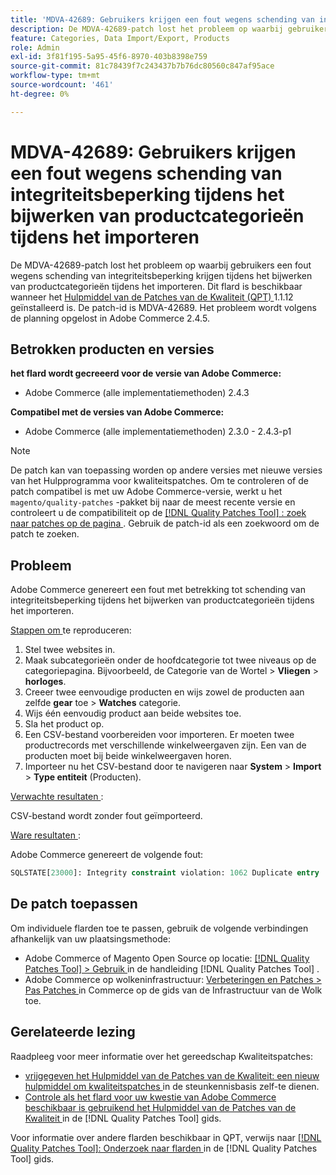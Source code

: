 ```yaml
---
title: 'MDVA-42689: Gebruikers krijgen een fout wegens schending van integriteitsbeperking tijdens het bijwerken van productcategorieën tijdens het importeren'
description: De MDVA-42689-patch lost het probleem op waarbij gebruikers een fout wegens schending van integriteitsbeperking krijgen tijdens het bijwerken van productcategorieën tijdens het importeren. Deze patch is beschikbaar wanneer [Quality Patches Tool (QPT)] (https://experienceleague.adobe.com/en/docs/commerce-knowledge-base/kb/announcements/commerce-announcements/magento-quality-patches-released-new-tool-to-self-serve-quality-patches) 1.1.12 is geïnstalleerd. De patch-id is MDVA-42689. Het probleem wordt volgens de planning opgelost in Adobe Commerce 2.4.5.
feature: Categories, Data Import/Export, Products
role: Admin
exl-id: 3f81f195-5a95-45f6-8970-403b8398e759
source-git-commit: 81c78439f7c243437b7b76dc80560c847af95ace
workflow-type: tm+mt
source-wordcount: '461'
ht-degree: 0%

---
```


# MDVA-42689: Gebruikers krijgen een fout wegens schending van integriteitsbeperking tijdens het bijwerken van productcategorieën tijdens het importeren

De MDVA-42689-patch lost het probleem op waarbij gebruikers een fout wegens schending van integriteitsbeperking krijgen tijdens het bijwerken van productcategorieën tijdens het importeren. Dit flard is beschikbaar wanneer het [ Hulpmiddel van de Patches van de Kwaliteit (QPT) ](https://experienceleague.adobe.com/en/docs/commerce-knowledge-base/kb/announcements/commerce-announcements/magento-quality-patches-released-new-tool-to-self-serve-quality-patches) 1.1.12 geïnstalleerd is. De patch-id is MDVA-42689. Het probleem wordt volgens de planning opgelost in Adobe Commerce 2.4.5.

## Betrokken producten en versies

**het flard wordt gecreeerd voor de versie van Adobe Commerce:**

* Adobe Commerce (alle implementatiemethoden) 2.4.3

**Compatibel met de versies van Adobe Commerce:**

* Adobe Commerce (alle implementatiemethoden) 2.3.0 - 2.4.3-p1

>[!NOTE]
>
>De patch kan van toepassing worden op andere versies met nieuwe versies van het Hulpprogramma voor kwaliteitspatches. Om te controleren of de patch compatibel is met uw Adobe Commerce-versie, werkt u het `magento/quality-patches` -pakket bij naar de meest recente versie en controleert u de compatibiliteit op de [[!DNL Quality Patches Tool] : zoek naar patches op de pagina ](https://experienceleague.adobe.com/en/docs/commerce-knowledge-base/kb/announcements/commerce-announcements/magento-quality-patches-released-new-tool-to-self-serve-quality-patches) . Gebruik de patch-id als een zoekwoord om de patch te zoeken.

## Probleem

Adobe Commerce genereert een fout met betrekking tot schending van integriteitsbeperking tijdens het bijwerken van productcategorieën tijdens het importeren.

<u> Stappen om </u> te reproduceren:

1. Stel twee websites in.
1. Maak subcategorieën onder de hoofdcategorie tot twee niveaus op de categoriepagina. Bijvoorbeeld, de Categorie van de Wortel > **Vliegen** > **horloges**.
1. Creeer twee eenvoudige producten en wijs zowel de producten aan zelfde **gear** toe > **Watches** categorie.
1. Wijs één eenvoudig product aan beide websites toe.
1. Sla het product op.
1. Een CSV-bestand voorbereiden voor importeren. Er moeten twee productrecords met verschillende winkelweergaven zijn. Een van de producten moet bij beide winkelweergaven horen.
1. Importeer nu het CSV-bestand door te navigeren naar **System** > **Import** > **Type entiteit** (Producten).

<u> Verwachte resultaten </u>:

CSV-bestand wordt zonder fout geïmporteerd.

<u> Ware resultaten </u>:

Adobe Commerce genereert de volgende fout:

```SQL
SQLSTATE[23000]: Integrity constraint violation: 1062 Duplicate entry '1302' for key 'PRIMARY', query was: INSERT INTO `catalog_url_rewrite_product_category` (`url_rewrite_id`,`category_id`,`product_id`) VALUES (?, ?, ?), (?, ?, ?), (?, ?, ?)
```

## De patch toepassen

Om individuele flarden toe te passen, gebruik de volgende verbindingen afhankelijk van uw plaatsingsmethode:

* Adobe Commerce of Magento Open Source op locatie: [[!DNL Quality Patches Tool]  > Gebruik ](/help/tools/quality-patches-tool/usage.md) in de handleiding [!DNL Quality Patches Tool] .
* Adobe Commerce op wolkeninfrastructuur: [ Verbeteringen en Patches > Pas Patches ](https://experienceleague.adobe.com/docs/commerce-cloud-service/user-guide/develop/upgrade/apply-patches.html) in Commerce op de gids van de Infrastructuur van de Wolk toe.

## Gerelateerde lezing

Raadpleeg voor meer informatie over het gereedschap Kwaliteitspatches:

* [ vrijgegeven het Hulpmiddel van de Patches van de Kwaliteit: een nieuw hulpmiddel om kwaliteitspatches ](https://experienceleague.adobe.com/en/docs/commerce-knowledge-base/kb/announcements/commerce-announcements/magento-quality-patches-released-new-tool-to-self-serve-quality-patches) in de steunkennisbasis zelf-te dienen.
* [ Controle als het flard voor uw kwestie van Adobe Commerce beschikbaar is gebruikend het Hulpmiddel van de Patches van de Kwaliteit ](/help/tools/quality-patches-tool/patches-available-in-qpt/check-patch-for-magento-issue-with-magento-quality-patches.md) in de [!DNL Quality Patches Tool] gids.

Voor informatie over andere flarden beschikbaar in QPT, verwijs naar [[!DNL Quality Patches Tool]: Onderzoek naar flarden ](https://experienceleague.adobe.com/tools/commerce-quality-patches/index.html) in de [!DNL Quality Patches Tool] gids.
